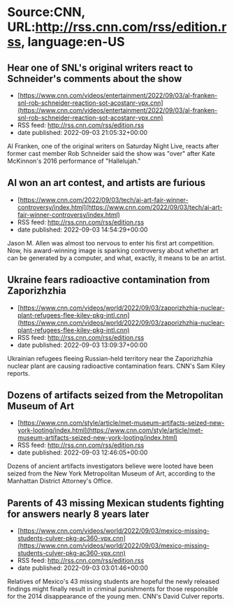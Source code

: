 # Source:CNN, URL:http://rss.cnn.com/rss/edition.rss, language:en-US

## Hear one of SNL's original writers react to Schneider's comments about the show
 - [https://www.cnn.com/videos/entertainment/2022/09/03/al-franken-snl-rob-schneider-reaction-sot-acostanr-vpx.cnn](https://www.cnn.com/videos/entertainment/2022/09/03/al-franken-snl-rob-schneider-reaction-sot-acostanr-vpx.cnn)
 - RSS feed: http://rss.cnn.com/rss/edition.rss
 - date published: 2022-09-03 21:05:32+00:00

Al Franken, one of the original writers on Saturday Night Live, reacts after former cast member Rob Schneider said the show was "over" after Kate McKinnon's 2016 performance of "Hallelujah."

## AI won an art contest, and artists are furious
 - [https://www.cnn.com/2022/09/03/tech/ai-art-fair-winner-controversy/index.html](https://www.cnn.com/2022/09/03/tech/ai-art-fair-winner-controversy/index.html)
 - RSS feed: http://rss.cnn.com/rss/edition.rss
 - date published: 2022-09-03 14:54:29+00:00

Jason M. Allen was almost too nervous to enter his first art competition. Now, his award-winning image is sparking controversy about whether art can be generated by a computer, and what, exactly, it means to be an artist.

## Ukraine fears radioactive contamination from Zaporizhzhia
 - [https://www.cnn.com/videos/world/2022/09/03/zaporizhzhia-nuclear-plant-refugees-flee-kiley-pkg-intl.cnn](https://www.cnn.com/videos/world/2022/09/03/zaporizhzhia-nuclear-plant-refugees-flee-kiley-pkg-intl.cnn)
 - RSS feed: http://rss.cnn.com/rss/edition.rss
 - date published: 2022-09-03 13:09:37+00:00

Ukrainian refugees fleeing Russian-held territory near the Zaporizhzhia nuclear plant are causing radioactive contamination fears. CNN's Sam Kiley reports.

## Dozens of artifacts seized from the Metropolitan Museum of Art
 - [https://www.cnn.com/style/article/met-museum-artifacts-seized-new-york-looting/index.html](https://www.cnn.com/style/article/met-museum-artifacts-seized-new-york-looting/index.html)
 - RSS feed: http://rss.cnn.com/rss/edition.rss
 - date published: 2022-09-03 12:46:05+00:00

Dozens of ancient artifacts investigators believe were looted have been seized from the New York Metropolitan Museum of Art, according to the Manhattan District Attorney's Office.

## Parents of 43 missing Mexican students fighting for answers nearly 8 years later
 - [https://www.cnn.com/videos/world/2022/09/03/mexico-missing-students-culver-pkg-ac360-vpx.cnn](https://www.cnn.com/videos/world/2022/09/03/mexico-missing-students-culver-pkg-ac360-vpx.cnn)
 - RSS feed: http://rss.cnn.com/rss/edition.rss
 - date published: 2022-09-03 03:01:46+00:00

Relatives of Mexico's 43 missing students are hopeful the newly released findings might finally result in criminal punishments for those responsible for the 2014 disappearance of the young men. CNN's David Culver reports.

